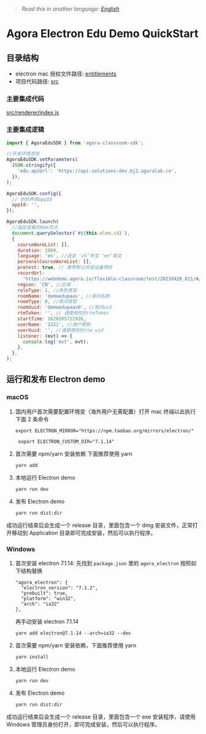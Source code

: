 > _Read this in another language: [English](README.md)_

# Agora Electron Edu Demo QuickStart

## 目录结构

- electron mac 授权文件路径: [entitlements](./entitlements)
- 项目代码路径: [src](./src)

### 主要集成代码

[src/renderer/index.js](./src/renderer/index.js)

### 主要集成逻辑

```javascript
import { AgoraEduSDK } from 'agora-classroom-sdk';

//开发环境添加
AgoraEduSDK.setParameters(
  JSON.stringify({
    'edu.apiUrl': 'https://api-solutions-dev.bj2.agoralab.co',
  }),
);

AgoraEduSDK.config({
  // 你的声网appID
  appId: '',
});

AgoraEduSDK.launch(
  //指定挂载的dom节点
  document.querySelector(`#${this.elem.id}`),
  {
    courseWareList: [],
    duration: 1800,
    language: 'en', //语言 ‘zh’中文 ‘en‘英文
    personalCourseWareList: [],
    pretest: true, // 推荐默认开启设备预检
    recordUrl:
      'https://webdemo.agora.io/flexible-classroom/test/20210428_811/#/record',
    region: 'CN', //区域
    roleType: 1, //角色类型
    roomName: 'demoedupaas', //房间名称
    roomType: 0, //房间类型
    roomUuid: 'demoedupaas0', //房间uid
    rtmToken: '', // 请使用你的rtmToken
    startTime: 1620305722926,
    userName: '1221', //用户昵称
    userUuid: '', //请使用你的rtm uid
    listener: (evt) => {
      console.log('evt', evt);
    },
  },
);
```

## 运行和发布 Electron demo

### macOS

1. 国内用户首次需要配置环境变（海外用户无需配置）打开 mac 终端以此执行下面 2 条命令
   ```
   export ELECTRON_MIRROR="https://npm.taobao.org/mirrors/electron/"
   ```
   ```
    export ELECTRON_CUSTOM_DIR="7.1.14"
   ```
2. 首次需要 npm/yarn 安装依赖 下面推荐使用 yarn

   ```
   yarn add
   ```

3. 本地运行 Electron demo

   ```
   yarn run dev
   ```

4. 发布 Electron demo

   ```
   yarn run dist:dir
   ```

成功运行结束后会生成一个 release 目录，里面包含一个 dmg 安装文件，正常打开移动到 Application 目录即可完成安装，然后可以执行程序。

### Windows

1. 首次安装 electron 7.1.14: 先找到 `package.json` 里的 `agora_electron` 按照如下结构替换
   ```
   "agora_electron": {
     "electron_version": "7.1.2",
     "prebuilt": true,
     "platform": "win32",
     "arch": "ia32"
   },
   ```
   再手动安装 electron 7.1.14
   ```
   yarn add electron@7.1.14 --arch=ia32 --dev
   ```
2. 首次需要 npm/yarn 安装依赖，下面推荐使用 yarn

   ```
   yarn install
   ```

3. 本地运行 Electron demo

   ```
   yarn run dev
   ```

4. 发布 Electron demo

   ```
   yarn run dist:dir
   ```

成功运行结束后会生成一个 release 目录，里面包含一个 exe 安装程序，请使用 Windows 管理员身份打开，即可完成安装，然后可以执行程序。
